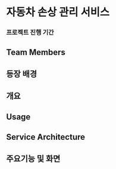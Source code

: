 # 자동차 손상 관리 서비스

### 프로젝트 진행 기간

## Team Members

## 등장 배경

## 개요

## Usage

## Service Architecture

## 주요기능 및 화면